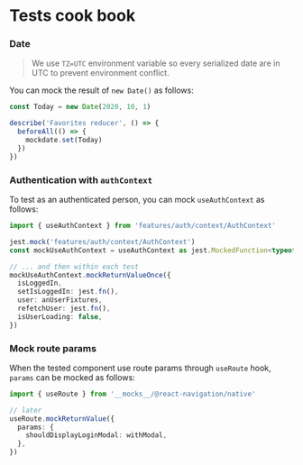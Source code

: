 # Tests cook book

### Date

> We use `TZ=UTC` environment variable so every serialized date are in UTC to prevent environment conflict.

You can mock the result of `new Date()` as follows:

```ts
const Today = new Date(2020, 10, 1)

describe('Favorites reducer', () => {
  beforeAll(() => {
    mockdate.set(Today)
  })
})
```

### Authentication with `authContext`

To test as an authenticated person, you can mock `useAuthContext` as follows:

```ts
import { useAuthContext } from 'features/auth/context/AuthContext'

jest.mock('features/auth/context/AuthContext')
const mockUseAuthContext = useAuthContext as jest.MockedFunction<typeof useAuthContext>

// ... and then within each test
mockUseAuthContext.mockReturnValueOnce({
  isLoggedIn,
  setIsLoggedIn: jest.fn(),
  user: anUserFixtures,
  refetchUser: jest.fn(),
  isUserLoading: false,
})
```

### Mock route params

When the tested component use route params through `useRoute` hook, `params` can be mocked as follows:

```ts
import { useRoute } from '__mocks__/@react-navigation/native'

// later
useRoute.mockReturnValue({
  params: {
    shouldDisplayLoginModal: withModal,
  },
})
```
